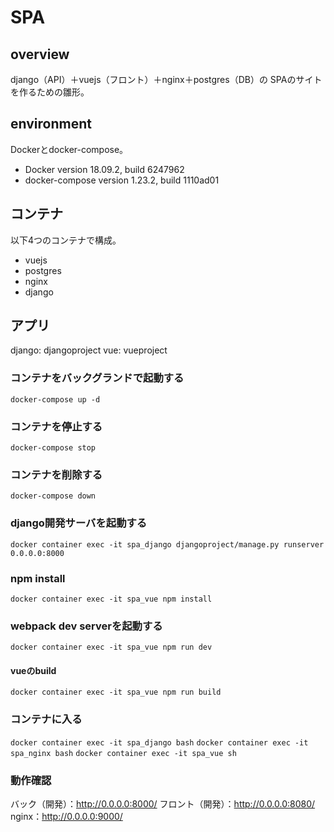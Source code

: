# SPA

## overview
django（API）＋vuejs（フロント）＋nginx＋postgres（DB）の
SPAのサイトを作るための雛形。

## environment
Dockerとdocker-compose。
- Docker version 18.09.2, build 6247962
- docker-compose version 1.23.2, build 1110ad01

## コンテナ
以下4つのコンテナで構成。
 - vuejs
 - postgres
 - nginx
 - django

## アプリ
django: djangoproject
vue: vueproject

### コンテナをバックグランドで起動する
`docker-compose up -d`

### コンテナを停止する
`docker-compose stop`

### コンテナを削除する
`docker-compose down`

### django開発サーバを起動する
`docker container exec -it spa_django djangoproject/manage.py runserver 0.0.0.0:8000`

### npm install
`docker container exec -it spa_vue npm install`

### webpack dev serverを起動する
`docker container exec -it spa_vue npm run dev`

#### vueのbuild
`docker container exec -it spa_vue npm run build`

### コンテナに入る
`docker container exec -it spa_django bash`
`docker container exec -it spa_nginx bash`
`docker container exec -it spa_vue sh`

### 動作確認
バック（開発）：http://0.0.0.0:8000/
フロント（開発）：http://0.0.0.0:8080/
nginx：http://0.0.0.0:9000/
